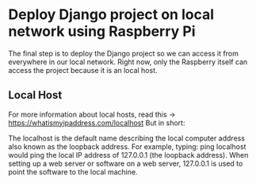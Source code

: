 # Deploy Django project on local network using Raspberry Pi
The final step is to deploy the Django project so we can access it from everywhere in our local network. 
Right now, only the Raspberry itself can access the project because it is an local host. 

## Local Host
For more information about local hosts, read this -> https://whatismyipaddress.com/localhost 
But in short: 

The localhost is the default name describing the local computer address also known as the loopback address. For example, typing: ping localhost would ping the local IP address of 127.0.0.1 (the loopback address). When setting up a web server or software on a web server, 127.0.0.1 is used to point the software to the local machine.

